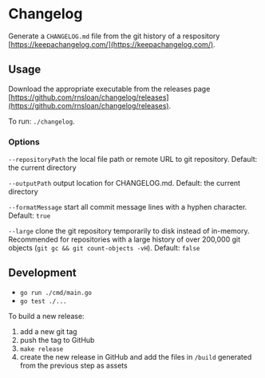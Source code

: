 # Changelog

Generate a `CHANGELOG.md` file from the git history of a respository [https://keepachangelog.com/](https://keepachangelog.com/).

## Usage

Download the appropriate executable from the releases page [https://github.com/rnsloan/changelog/releases](https://github.com/rnsloan/changelog/releases).

To run: `./changelog`.

### Options

`--repositoryPath` the local file path or remote URL to git repository. Default: the current directory

`--outputPath` output location for CHANGELOG.md. Default: the current directory

`--formatMessage` start all commit message lines with a hyphen character. Default: `true`

`--large` clone the git repository temporarily to disk instead of in-memory. Recommended for repositories with a large history of over 200,000 git objects (`git gc && git count-objects -vH`). Default: `false`

## Development

- `go run ./cmd/main.go`
- `go test ./...`

To build a new release:

1. add a new git tag
2. push the tag to GitHub
3. `make release`
4. create the new release in GitHub and add the files in `/build` generated from the previous step as assets

